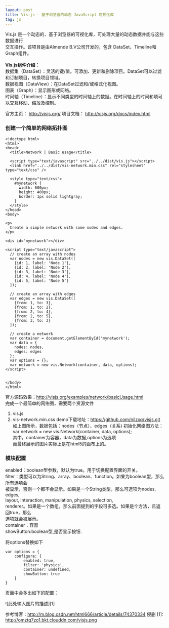 ```yaml
---
layout: post
title: Vis.js – 基于浏览器的动态 JavaScript 可视化库
tag: js
---
```

Vis.js 是一个动态的、基于浏览器的可视化库，可处理大量的动态数据并能与这些数据进行<br/>交互操作。该项目是由Almende B.V公司开发的，包含 DataSet、Timeline和Graph组件。<br/><br/>
**Vis.js组件介绍：**<br/>
数据集（DataSet）：灵活的键/值。可添加、更新和删除项目。DataSet可以过滤和订制项目，转换项目领域。<br/>
数据视图（DataView）：在DataSet过滤和/或格式化视图。<br/>
图表（Graph）：显示图形或网络。<br/>
时间轴（Timeline）：显示不同类型的时间轴上的数据。在时间轴上的时间和项可以交互移动、缩放及控制。<br/>

官方主页： http://visjs.org/
项目文档： http://visjs.org/docs/index.html

### 创建一个简单的网络拓扑图

    <!doctype html>
    <html>
    <head>
      <title>Network | Basic usage</title>
    
      <script type="text/javascript" src="../../dist/vis.js"></script>
      <link href="../../dist/vis-network.min.css" rel="stylesheet" type="text/css" />
    
      <style type="text/css">
        #mynetwork {
          width: 600px;
          height: 400px;
          border: 1px solid lightgray;
        }
      </style>
    </head>
    <body>
    
    <p>
      Create a simple network with some nodes and edges.
    </p>
    
    <div id="mynetwork"></div>
    
    <script type="text/javascript">
      // create an array with nodes
      var nodes = new vis.DataSet([
        {id: 1, label: 'Node 1'},
        {id: 2, label: 'Node 2'},
        {id: 3, label: 'Node 3'},
        {id: 4, label: 'Node 4'},
        {id: 5, label: 'Node 5'}
      ]);
    
      // create an array with edges
      var edges = new vis.DataSet([
        {from: 1, to: 3},
        {from: 1, to: 2},
        {from: 2, to: 4},
        {from: 2, to: 5},
        {from: 3, to: 3}
      ]);
    
      // create a network
      var container = document.getElementById('mynetwork');
      var data = {
        nodes: nodes,
        edges: edges
      };
      var options = {};
      var network = new vis.Network(container, data, options);
    </script>
    
    
    </body>
    </html>


官方源码效果：http://visjs.org/examples/network/basicUsage.html <br/>
完成一个最简单的网络图，需要两个资源文件

 1. vis.js 
 2. vis-network.min.css
demo下载地址：https://github.com/nilzxq/visjs.git <br/>
如上图所示，数据包括：nodes（节点）、edges（关系)
初始化网络图方法：<br/>
var network = new vis.Network(container, data, options);<br/>
其中，container为容器，data为数据,options为选项<br/>
而最终展示的图片实际上是在html5的画布上的。<br/>

### 模块配置
enabled：boolean型参数，默认为true。用于切换配置界面的开关。<br/>
filter：类型可以为String、array、boolean、function。如果为boolean型，那么所有选项会<br/>被显示，否则一个都不会显示。如果是一个String类型，那么可选项为nodes, edges,<br/> layout, interaction, manipulation, physics, selection,<br/> renderer。如果是一个数组，那么前面提到的字段可多选。如果是个方法，且返回true，那么<br/>选项就会被展示。<br/>
container：容器<br/>
showButton:boolean型,是否显示按钮.<br/>

将options替换如下<br/>

    var options = {
        configure: {
            enabled: true,
            filter: 'physics',
            container: undefined,
            showButton: true
        }
    }
    
页面中会多出如下的配置：<br/>

![此处输入图片的描述][1]

参考博客：http://m.blog.csdn.net/html666/article/details/74370334
侵删
  [1]: http://omztq7zo1.bkt.clouddn.com/visjs.png